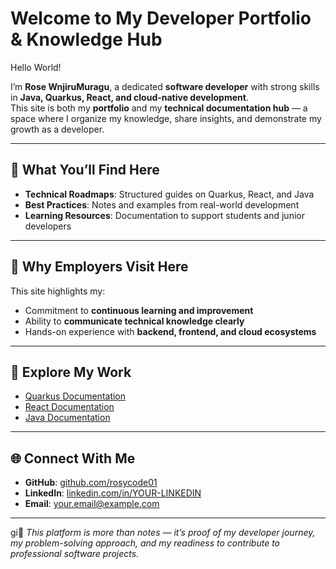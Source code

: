 # Welcome to My Developer Portfolio & Knowledge Hub

Hello World!

I’m **Rose WnjiruMuragu**, a dedicated **software developer** with strong skills in **Java, Quarkus, React, and cloud-native development**.  
This site is both my **portfolio** and my **technical documentation hub** — a space where I organize my knowledge, share insights, and demonstrate my growth as a developer.

---

## 🌟 What You’ll Find Here

- **Technical Roadmaps**: Structured guides on Quarkus, React, and Java
- **Best Practices**: Notes and examples from real-world development
- **Learning Resources**: Documentation to support students and junior developers

---

## 💼 Why Employers Visit Here

This site highlights my:

- Commitment to **continuous learning and improvement**
- Ability to **communicate technical knowledge clearly**
- Hands-on experience with **backend, frontend, and cloud ecosystems**

---

## 📂 Explore My Work

- [Quarkus Documentation](quarkus/intro.md)
- [React Documentation](react/intro.md)
- [Java Documentation](java/basics.md)

---

## 🌐 Connect With Me

- **GitHub**: [github.com/rosycode01](https://github.com/rosycode01)
- **LinkedIn**: [linkedin.com/in/YOUR-LINKEDIN](https://linkedin.com/in/YOUR-LINKEDIN)
- **Email**: your.email@example.com

---

gi📌 _This platform is more than notes — it’s proof of my developer journey, my problem-solving approach, and my readiness to contribute to professional software projects._
